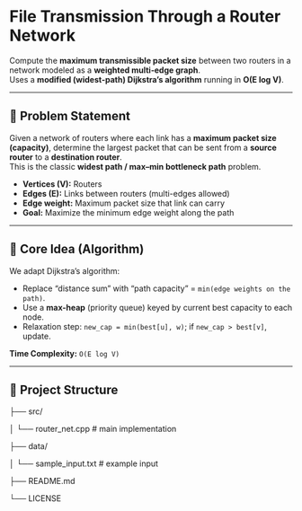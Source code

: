 
# File Transmission Through a Router Network

 Compute the **maximum transmissible packet size** between two routers in a network modeled as a **weighted multi‑edge graph**.  
 Uses a **modified (widest-path) Dijkstra’s algorithm** running in **O(E log V)**.

---

## 🚀 Problem Statement

Given a network of routers where each link has a **maximum packet size (capacity)**, determine the largest packet that can be sent from a **source router** to a **destination router**.  
This is the classic **widest path / max–min bottleneck path** problem.

- **Vertices (V):** Routers  
- **Edges (E):** Links between routers (multi-edges allowed)  
- **Edge weight:** Maximum packet size that link can carry  
- **Goal:** Maximize the minimum edge weight along the path

---

## 🧠 Core Idea (Algorithm)

We adapt Dijkstra’s algorithm:

- Replace “distance sum” with “path capacity” = `min(edge weights on the path)`.
- Use a **max-heap** (priority queue) keyed by current best capacity to each node.
- Relaxation step: `new_cap = min(best[u], w)`; if `new_cap > best[v]`, update.

**Time Complexity:** `O(E log V)`

---

## 📁 Project Structure 
├── src/

│ └── router_net.cpp # main implementation

├── data/

│ └── sample_input.txt # example input

├── README.md

└── LICENSE




